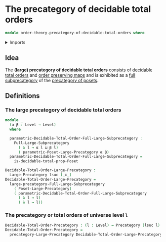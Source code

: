 # The precategory of decidable total orders

```agda
module order-theory.precategory-of-decidable-total-orders where
```

<details><summary>Imports</summary>

```agda
open import category-theory.large-precategories
open import category-theory.large-subprecategories
open import category-theory.full-large-subprecategories
open import category-theory.precategories

open import foundation.universe-levels

open import order-theory.order-preserving-maps-posets
open import order-theory.posets
open import order-theory.total-orders
open import order-theory.decidable-total-orders
open import order-theory.precategory-of-posets
```

</details>

## Idea

The **(large) precategory of decidable total orders** consists of
[decidable total orders](order-theory.decidable-total-orders.md) and
[order preserving maps](order-theory.order-preserving-maps-posets.md) and is
exhibited as a
[full subprecategory](category-theory.full-large-subprecategories.md) of the
[precategory of posets](order-theory.precategory-of-posets.md).

## Definitions

### The large precategory of decidable total orders

```agda
module _
  (α β : Level → Level)
  where

  parametric-Decidable-Total-Order-Full-Large-Subprecategory :
    Full-Large-Subprecategory
      ( λ l → α l ⊔ β l)
      ( parametric-Poset-Large-Precategory α β)
  parametric-Decidable-Total-Order-Full-Large-Subprecategory =
    is-decidable-total-prop-Poset

Decidable-Total-Order-Large-Precategory :
  Large-Precategory lsuc (_⊔_)
Decidable-Total-Order-Large-Precategory =
  large-precategory-Full-Large-Subprecategory
    ( Poset-Large-Precategory)
    ( parametric-Decidable-Total-Order-Full-Large-Subprecategory
      ( λ l → l)
      ( λ l → l))
```

### The precategory or total orders of universe level `l`

```agda
Decidable-Total-Order-Precategory : (l : Level) → Precategory (lsuc l) l
Decidable-Total-Order-Precategory =
  precategory-Large-Precategory Decidable-Total-Order-Large-Precategory
```
